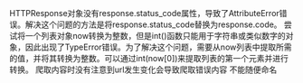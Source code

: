 HTTPResponse对象没有response.status_code属性，导致了AttributeError错误。解决这个问题的方法是将response.status_code替换为response.code。
尝试将一个列表对象now转换为整数，但是int()函数只能用于字符串或类似数字的对象，因此出现了TypeError错误。为了解决这个问题，需要从now列表中提取所需的值，并将其转换为整数。可以通过int(now[0])来提取列表的第一个元素并进行转换。
爬取内容时没有注意到url发生变化会导致爬取错误内容
不能随便命名
